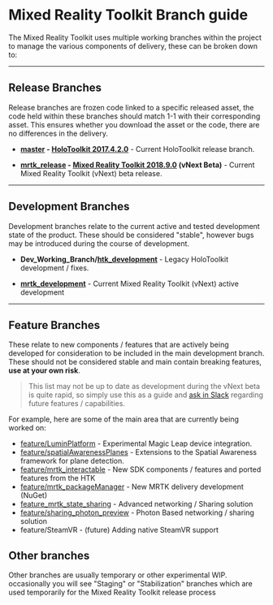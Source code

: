 # Mixed Reality Toolkit Branch guide

The Mixed Reality Toolkit uses multiple working branches within the project to manage the various components of delivery, these can be broken down to:

---
## Release Branches

Release branches are frozen code linked to a specific released asset, the code held within these branches should match 1-1 with their corresponding asset.
This ensures whether you download the asset or the code, there are no differences in the delivery.

* **[master](https://github.com/Microsoft/MixedRealityToolkit-Unity) - [HoloToolkit 2017.4.2.0](https://github.com/Microsoft/MixedRealityToolkit-Unity/releases/tag/2017.4.2.0)** - Current HoloToolkit release branch.

* **[mrtk_release](https://github.com/Microsoft/MixedRealityToolkit-Unity/tree/mrtk_release) - [Mixed Reality Toolkit 2018.9.0](https://github.com/Microsoft/MixedRealityToolkit-Unity/releases/tag/2018.9.0-Beta) (vNext Beta)** - Current Mixed Reality Toolkit (vNext) beta release.

---
## Development Branches

Development branches relate to the current active and tested development state of the product.  These should be considered "stable", however bugs may be introduced during the course of development.

* **Dev_Working_Branch/[htk_development](https://github.com/Microsoft/MixedRealityToolkit-Unity/tree/htk_development)** - Legacy HoloToolkit development / fixes.

* **[mrtk_development](https://github.com/Microsoft/MixedRealityToolkit-Unity/tree/mrtk_development)** - Current Mixed Reality Toolkit (vNext) active development

---
## Feature Branches

These relate to new components / features that are actively being developed for consideration to be included in the main development branch.
These should not be considered stable and main contain breaking features, **use at your own risk**.

> This list may not be up to date as development during the vNext beta is quite rapid, so simply use this as a guide and [ask in Slack](https://holodevelopersslack.azurewebsites.net/) regarding future features / capabilities.

For example, here are some of the main area that are currently being worked on:

* [feature/LuminPlatform](https://github.com/Microsoft/MixedRealityToolkit-Unity/tree/feature/LuminPlatform) - Experimental Magic Leap device integration.
* [feature/spatialAwarenessPlanes](https://github.com/Microsoft/MixedRealityToolkit-Unity/tree/feature/spatialAwarenessPlanes) - Extensions to the Spatial Awareness framework for  plane detection.
* [feature/mrtk_interactable](https://github.com/Microsoft/MixedRealityToolkit-Unity/tree/feature/mrtk_interactable) - New SDK components / features and ported features from the HTK
* [feature/mrtk_packageManager](https://github.com/Microsoft/MixedRealityToolkit-Unity/tree/feature/mrtk_packageManager) - New MRTK delivery development (NuGet)
* [feature_mrtk_state_sharing](https://github.com/Microsoft/MixedRealityToolkit-Unity/tree/feature_mrtk_state_sharing) - Advanced networking / Sharing solution
* [feature/sharing_photon_preview](https://github.com/Microsoft/MixedRealityToolkit-Unity/tree/feature/sharing_photon_preview) - Photon Based networking / sharing solution
* feature/SteamVR - (future) Adding native SteamVR support

## Other branches
Other branches are usually temporary or other experimental WIP.  occasionally you will see "Staging" or "Stabilization" branches which are used temporarily for the Mixed Reality Toolkit release process
